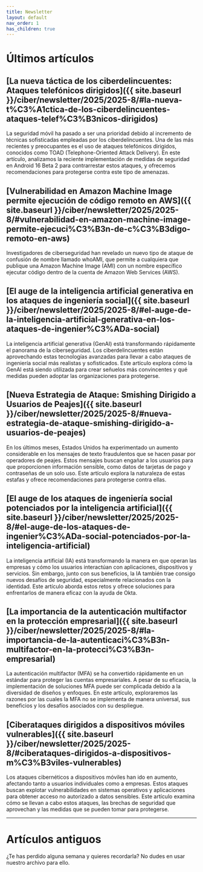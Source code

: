 ```yaml
---
title: Newsletter
layout: default
nav_order: 1
has_children: true
---
```


# Últimos artículos

## [La nueva táctica de los ciberdelincuentes: Ataques telefónicos dirigidos]({{ site.baseurl }}/ciber/newsletter/2025/2025-8/#la-nueva-t%C3%A1ctica-de-los-ciberdelincuentes-ataques-telef%C3%B3nicos-dirigidos)

La seguridad móvil ha pasado a ser una prioridad debido al incremento de técnicas sofisticadas empleadas por los ciberdelincuentes. Una de las más recientes y preocupantes es el uso de ataques telefónicos dirigidos, conocidos como TOAD (Telephone-Oriented Attack Delivery). En este artículo, analizamos la reciente implementación de medidas de seguridad en Android 16 Beta 2 para contrarrestar estos ataques, y ofrecemos recomendaciones para protegerse contra este tipo de amenazas.

## [Vulnerabilidad en Amazon Machine Image permite ejecución de código remoto en AWS]({{ site.baseurl }}/ciber/newsletter/2025/2025-8/#vulnerabilidad-en-amazon-machine-image-permite-ejecuci%C3%B3n-de-c%C3%B3digo-remoto-en-aws)

Investigadores de ciberseguridad han revelado un nuevo tipo de ataque de confusión de nombre llamado whoAMI, que permite a cualquiera que publique una Amazon Machine Image (AMI) con un nombre específico ejecutar código dentro de la cuenta de Amazon Web Services (AWS).

## [El auge de la inteligencia artificial generativa en los ataques de ingeniería social]({{ site.baseurl }}/ciber/newsletter/2025/2025-8/#el-auge-de-la-inteligencia-artificial-generativa-en-los-ataques-de-ingenier%C3%ADa-social)

La inteligencia artificial generativa (GenAI) está transformando rápidamente el panorama de la ciberseguridad. Los ciberdelincuentes están aprovechando estas tecnologías avanzadas para llevar a cabo ataques de ingeniería social más realistas y sofisticados. Este artículo explora cómo la GenAI está siendo utilizada para crear señuelos más convincentes y qué medidas pueden adoptar las organizaciones para protegerse.

## [Nueva Estrategia de Ataque: Smishing Dirigido a Usuarios de Peajes]({{ site.baseurl }}/ciber/newsletter/2025/2025-8/#nueva-estrategia-de-ataque-smishing-dirigido-a-usuarios-de-peajes)

En los últimos meses, Estados Unidos ha experimentado un aumento considerable en los mensajes de texto fraudulentos que se hacen pasar por operadores de peajes. Estos mensajes buscan engañar a los usuarios para que proporcionen información sensible, como datos de tarjetas de pago y contraseñas de un solo uso. Este artículo explora la naturaleza de estas estafas y ofrece recomendaciones para protegerse contra ellas.

## [El auge de los ataques de ingeniería social potenciados por la inteligencia artificial]({{ site.baseurl }}/ciber/newsletter/2025/2025-8/#el-auge-de-los-ataques-de-ingenier%C3%ADa-social-potenciados-por-la-inteligencia-artificial)

La inteligencia artificial (IA) está transformando la manera en que operan las empresas y cómo los usuarios interactúan con aplicaciones, dispositivos y servicios. Sin embargo, junto con sus beneficios, la IA también trae consigo nuevos desafíos de seguridad, especialmente relacionados con la identidad. Este artículo aborda estos retos y ofrece soluciones para enfrentarlos de manera eficaz con la ayuda de Okta.

## [La importancia de la autenticación multifactor en la protección empresarial]({{ site.baseurl }}/ciber/newsletter/2025/2025-8/#la-importancia-de-la-autenticaci%C3%B3n-multifactor-en-la-protecci%C3%B3n-empresarial)

La autenticación multifactor (MFA) se ha convertido rápidamente en un estándar para proteger las cuentas empresariales. A pesar de su eficacia, la implementación de soluciones MFA puede ser complicada debido a la diversidad de diseños y enfoques. En este artículo, exploraremos las razones por las cuales la MFA no se implementa de manera universal, sus beneficios y los desafíos asociados con su despliegue.

## [Ciberataques dirigidos a dispositivos móviles vulnerables]({{ site.baseurl }}/ciber/newsletter/2025/2025-8/#ciberataques-dirigidos-a-dispositivos-m%C3%B3viles-vulnerables)

Los ataques cibernéticos a dispositivos móviles han ido en aumento, afectando tanto a usuarios individuales como a empresas. Estos ataques buscan explotar vulnerabilidades en sistemas operativos y aplicaciones para obtener acceso no autorizado a datos sensibles. Este artículo examina cómo se llevan a cabo estos ataques, las brechas de seguridad que aprovechan y las medidas que se pueden tomar para protegerse.

---

# Artículos antiguos

¿Te has perdido alguna semana y quieres recordarla? No dudes en usar nuestro archivo para ello.
